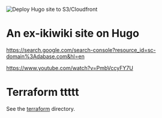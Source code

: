 ![Deploy Hugo site to S3/Cloudfront](https://github.com/kaihendry/dabase.com/workflows/Deploy%20Hugo%20site%20to%20S3/Cloudfront/badge.svg)

# An ex-ikiwiki site on Hugo

https://search.google.com/search-console?resource_id=sc-domain%3Adabase.com&hl=en

https://www.youtube.com/watch?v=PmbVccyFY7U

# Terraform  ttttt

See the [terraform](terraform/) directory.
